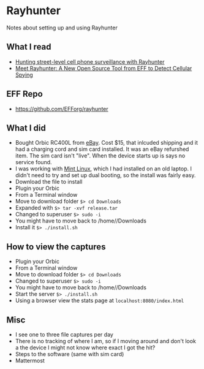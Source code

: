 # Rayhunter
Notes about setting up and using Rayhunter

## What I read
- [Hunting street-level cell phone surveillance with Rayhunter](https://micahflee.com/hunting-street-level-cell-phone-surveillance-with-rayhunter/)
- [Meet Rayhunter: A New Open Source Tool from EFF to Detect Cellular Spying](https://www.eff.org/deeplinks/2025/03/meet-rayhunter-new-open-source-tool-eff-detect-cellular-spying)

## EFF Repo
- https://github.com/EFForg/rayhunter

## What I did
- Bought Orbic RC400L from [eBay](https://www.ebay.com/sch/i.html?_nkw=Orbic+RC400L).  Cost $15, that inlcuded shipping and it had a charging cord and sim card installed.  It was an eBay refurshed item.  The sim card isn't "live".  When the device starts up is says no service found.
- I was working with [Mint Linux](https://www.linuxmint.com/edition.php?id=319), which I had installed on an old laptop.  I didn't need to try and set up dual booting, so the install was fairly easy.
- Download the file to install
- Plugin your Orbic
- From a Terminal window
- Move to download folder `$> cd Downloads`
- Expanded with `$> tar -xvf release.tar`
- Changed to superuser `$> sudo -i`
- You might have to move back to /home/<your-user>/Downloads
- Install it `$> ./install.sh`

## How to view the captures
- Plugin your Orbic
- From a Terminal window
- Move to download folder `$> cd Downloads`
- Changed to superuser `$> sudo -i`
- You might have to move back to /home/<your-user>/Downloads
- Start the server  `$> ./install.sh`
- Using a browser view the stats page at `localhost:8080/index.html`

## Misc
- I see one to three file captures per day
- There is no tracking of where I am, so if I moving around and don't look a the device I might not know where exact I got the hit?
- Steps to the software (same with sim card)
- Mattermost 

